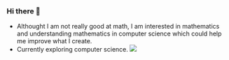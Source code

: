 ### Hi there 👋

<!--
**cod1r/cod1r** is a ✨ _special_ ✨ repository because its `README.md` (this file) appears on your GitHub profile.

Here are some ideas to get you started:

- 🔭 I’m currently working on ...
- 🌱 I’m currently learning ...
- 👯 I’m looking to collaborate on ...
- 🤔 I’m looking for help with ...
- 💬 Ask me about ...
- 📫 How to reach me: ...
- 😄 Pronouns: ...
- ⚡ Fun fact: ... 
-->
- Althought I am not really good at math, I am interested in mathematics and understanding mathematics in computer science which could help me improve what I create.
- Currently exploring computer science.
![](https://komarev.com/ghpvc/?username=cod1r)
